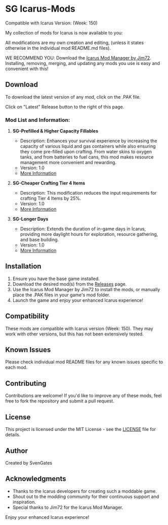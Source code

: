# SG Icarus-Mods

Compatible with Icarus Version: (Week: 150)

My collection of mods for Icarus is now available to you:

All modifications are my own creation and editing, (unless it states otherwise in the individual mod README.md files).

WE RECOMMEND YOU: Download the [Icarus Mod Manager by Jim72](https://github.com/Jimk72/Icarus_Software). Installing, removing, merging, and updating any mods you use is easy and convenient with this!

## Download

To download the latest version of any mod, click on the .PAK file.

Click on "Latest" Release button to the right of this page.  

### Mod List and Information:

1. **SG-Prefilled & Higher Capacity Fillables**
   - Description: Enhances your survival experience by increasing the capacity of various liquid and gas containers while also ensuring they come pre-filled upon crafting. From water skins to oxygen tanks, and from batteries to fuel cans, this mod makes resource management more convenient and rewarding.
   - Version: 1.0
   - [More Information](/SG-Prefilled-&-Higher-Capacity-Fillables/SG-Prefilled-&-Higher-Capacity-Fillables-README.md)

2. **SG-Cheaper Crafting Tier 4 Items**
   - Description: This modification reduces the input requirements for crafting Tier 4 Items by 25%.
   - Version: 1.0
   - [More Information](/SG-Cheaper-Crafting-Tier-4-Items/README.md)

3. **SG-Longer Days**
   - Description: Extends the duration of in-game days in Icarus, providing more daylight hours for exploration, resource gathering, and base building.
   - Version: 1.0
   - [More Information](https://github.com/SvenGates0615/Icarus-Mods/blob/main/SG-Longer-Days/SG-Longer-Days.md)


## Installation

1. Ensure you have the base game installed.
2. Download the desired mod(s) from the [Releases](https://github.com/SvenGates0615/Icarus-Mods/releases) page.
3. Use the Icarus Mod Manager by Jim72 to install the mods, or manually place the .PAK files in your game's mod folder.
4. Launch the game and enjoy your enhanced Icarus experience!

## Compatibility


These mods are compatible with Icarus version (Week: 150). They may work with other versions, but this has not been extensively tested.

## Known Issues

Please check individual mod README files for any known issues specific to each mod.

## Contributing

Contributions are welcome! If you'd like to improve any of these mods, feel free to fork the repository and submit a pull request.

## License

This project is licensed under the MIT License - see the [LICENSE](https://github.com/SvenGates0615/Icarus-Mods/blob/main/License) file for details.

## Author

Created by SvenGates

## Acknowledgments

- Thanks to the Icarus developers for creating such a moddable game.
- Shout out to the modding community for their continuous support and inspiration.
- Special thanks to Jim72 for the Icarus Mod Manager.

Enjoy your enhanced Icarus experience!

